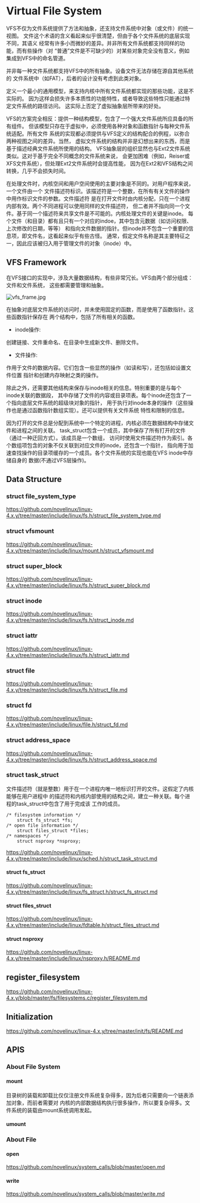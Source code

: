 Virtual File System
========================================

VFS不仅为文件系统提供了方法和抽象，还支持文件系统中对象（或文件）的统一视图。
文件这个术语的含义看起来似乎很清楚，但由于各个文件系统的底层实现不同，其语义
经常有许多小而微妙的差异。并非所有文件系统都支持同样的功能，而有些操作（对
“普通”文件是不可缺少的）对某些对象完全没有意义，例如集成到VFS中的命名管道。

并非每一种文件系统都支持VFS中的所有抽象。设备文件无法存储在源自其他系统的
文件系统中（如FAT），后者的设计没有考虑到此类对象。

定义一个最小的通用模型，来支持内核中所有文件系统都实现的那些功能，这是不实际的。
因为这样会损失许多本质性的功能特性，或者导致这些特性只能通过特定文件系统的路径访问。
这实际上否定了虚拟抽象层所带来的好处。

VFS的方案完全相反：提供一种结构模型，包含了一个强大文件系统所应具备的所有组件。
但该模型只存在于虚拟中，必须使用各种对象和函数指针与每种文件系统适配。所有文件
系统的实现都必须提供与VFS定义的结构配合的例程，以弥合两种视图之间的差异。当然，
虚拟文件系统的结构并非是幻想出来的东西，而是基于描述经典文件系统所使用的结构。
VFS抽象层的组织显然也与Ext2文件系统类似。这对于基于完全不同概念的文件系统来说，
会更加困难（例如，Reiser或XFS文件系统），但处理Ext2文件系统时会提高性能，
因为在Ext2和VFS结构之间转换，几乎不会损失时间。

在处理文件时，内核空间和用户空间使用的主要对象是不同的。对用户程序来说，一个文件由一个
文件描述符标识。该描述符是一个整数，在所有有关文件的操作中用作标识文件的参数。文件描述符
是在打开文件时由内核分配，只在一个进程内部有效。两个不同进程可以使用同样的文件描述符，
但二者并不指向同一个文件。基于同一个描述符来共享文件是不可能的。内核处理文件的关键是inode。
每个文件（和目录）都有且只有一个对应的indoe，其中包含元数据（如访问权限、上次修改的日期，等等）
和指向文件数据的指针。但inode并不包含一个重要的信息项，即文件名，这看起来似乎有些古怪。
通常，假定文件名称是其主要特征之一，因此应该被归入用于管理文件的对象（inode）中。

VFS Framework
----------------------------------------

在VFS接口的实现中，涉及大量数据结构，有些非常冗长。VFS由两个部分组成：文件和文件系统，
这些都需要管理和抽象。

![vfs_frame.jpg](https://github.com/novelinux/linux-4.x.y/tree/master/fs/res/vfs_frame.jpg)

在抽象对底层文件系统的访问时，并未使用固定的函数，而是使用了函数指针。这些函数指针保存在
两个结构中，包括了所有相关的函数。

* inode操作:

创建链接、文件重命名、在目录中生成新文件、删除文件。

* 文件操作:

作用于文件的数据内容。它们包含一些显然的操作（如读和写），还包括如设置文件位置
指针和创建内存映射之类的操作。

除此之外，还需要其他结构来保存与inode相关的信息。特别重要的是与每个inode关联的数据段，
其中存储了文件的内容或目录项表。每个inode还包含了一个指向底层文件系统的超级块对象的指针，
用于执行对inode本身的操作（这些操作也是通过函数指针数组实现）。还可以提供有关文件系统
特性和限制的信息。

因为打开的文件总是分配到系统中一个特定的进程，内核必须在数据结构中存储文件和进程之间的关联。
task_struct包含一个成员，其中保存了所有打开的文件（通过一种迂回方式）。该成员是一个数组，
访问时使用文件描述符作为索引。各个数组项包含的对象不仅关联到对应文件的inode，还包含一个指针，
指向用于加速查找操作的目录项缓存的一个成员。各个文件系统的实现也能在VFS inode中存储自身的
数据(不通过VFS层操作)。

Data Structure
----------------------------------------

### struct file_system_type

https://github.com/novelinux/linux-4.x.y/tree/master/include/linux/fs.h/struct_file_system_type.md

### struct vfsmount

https://github.com/novelinux/linux-4.x.y/tree/master/include/linux/mount.h/struct_vfsmount.md

### struct super_block

https://github.com/novelinux/linux-4.x.y/tree/master/include/linux/fs.h/struct_super_block.md

### struct inode

https://github.com/novelinux/linux-4.x.y/tree/master/include/linux/fs.h/struct_inode.md

### struct iattr

https://github.com/novelinux/linux-4.x.y/tree/master/include/linux/fs.h/struct_iattr.md

### struct file

https://github.com/novelinux/linux-4.x.y/tree/master/include/linux/fs.h/struct_file.md

### struct fd

https://github.com/novelinux/linux-4.x.y/tree/master/include/linux/file.h/struct_fd.md

### struct address_space

https://github.com/novelinux/linux-4.x.y/tree/master/include/linux/fs.h/struct_address_space.md

### struct task_struct

文件描述符（就是整数）用于在一个进程内唯一地标识打开的文件。这假定了内核能够在用户进程中
的描述符和内核内部使用的结构之间，建立一种关联。每个进程的task_struct中包含了用于完成该
工作的成员。

```
/* filesystem information */
    struct fs_struct *fs;
/* open file information */
    struct files_struct *files;
/* namespaces */
    struct nsproxy *nsproxy;
```

https://github.com/novelinux/linux-4.x.y/tree/master/include/linux/sched.h/struct_task_struct.md

#### struct fs_struct

https://github.com/novelinux/linux-4.x.y/tree/master/include/linux/fs_struct.h/struct_fs_struct.md

#### struct files_struct

https://github.com/novelinux/linux-4.x.y/tree/master/include/linux/fdtable.h/struct_files_struct.md

#### struct nsproxy

https://github.com/novelinux/linux-4.x.y/tree/master/include/linux/nsproxy.h/README.md

register_filesystem
----------------------------------------

https://github.com/novelinux/linux-4.x.y/blob/master/fs/filesystems.c/register_filesystem.md

Initialization
----------------------------------------

https://github.com/novelinux/linux-4.x.y/tree/master/init/fs/README.md

APIS
----------------------------------------

### About File System

#### mount

目录树的装载和卸载比仅仅注册文件系统复杂得多，因为后者只需要向一个链表添加对象，而前者需要对
内核的内部数据结构执行很多操作，所以要复杂得多。文件系统的装载由mount系统调用发起。

#### umount

### About File

#### open

https://github.com/novelinux/system_calls/blob/master/open.md

#### write

https://github.com/novelinux/system_calls/blob/master/write.md
